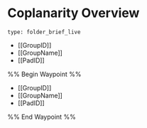 # Coplanarity Overview
 
```ccard
type: folder_brief_live
```


- [[GroupID]]
- [[GroupName]]
- [[PadID]]

%% Begin Waypoint %%
- [[GroupID]]
- [[GroupName]]
- [[PadID]]

%% End Waypoint %%